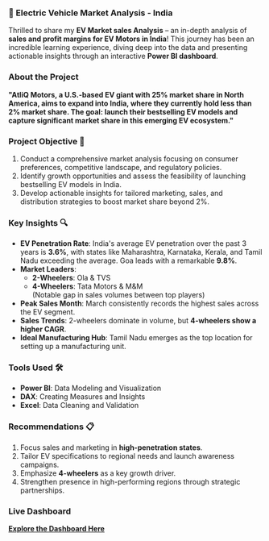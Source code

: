 ### 🚗 Electric Vehicle Market Analysis - India 


Thrilled to share my **EV Market sales Analysis** – an in-depth analysis of **sales and profit margins for EV Motors in India**! This journey has been an incredible learning experience, diving deep into the data and presenting actionable insights through an interactive **Power BI dashboard**.  

### **About the Project**  
**"AtliQ Motors, a U.S.-based EV giant with 25% market share in North America, aims to expand into India, where they currently hold less than 2% market share. The goal: launch their bestselling EV models and capture significant market share in this emerging EV ecosystem."**  

### **Project Objective 🎯**  
1. Conduct a comprehensive market analysis focusing on consumer preferences, competitive landscape, and regulatory policies.  
2. Identify growth opportunities and assess the feasibility of launching bestselling EV models in India.  
3. Develop actionable insights for tailored marketing, sales, and distribution strategies to boost market share beyond 2%.  

### **Key Insights 🔍**  
- **EV Penetration Rate**: India's average EV penetration over the past 3 years is **3.6%**, with states like Maharashtra, Karnataka, Kerala, and Tamil Nadu exceeding the average. Goa leads with a remarkable **9.8%**.  
- **Market Leaders**:  
  - **2-Wheelers**: Ola & TVS  
  - **4-Wheelers**: Tata Motors & M&M  
  (Notable gap in sales volumes between top players)  
- **Peak Sales Month**: March consistently records the highest sales across the EV segment.  
- **Sales Trends**: 2-wheelers dominate in volume, but **4-wheelers show a higher CAGR**.  
- **Ideal Manufacturing Hub**: Tamil Nadu emerges as the top location for setting up a manufacturing unit.  

### **Tools Used 🛠️**  
- **Power BI**: Data Modeling and Visualization  
- **DAX**: Creating Measures and Insights  
- **Excel**: Data Cleaning and Validation  

### **Recommendations 📋**  
1. Focus sales and marketing in **high-penetration states**.  
2. Tailor EV specifications to regional needs and launch awareness campaigns.  
3. Emphasize **4-wheelers** as a key growth driver.  
4. Strengthen presence in high-performing regions through strategic partnerships.  

### **Live Dashboard**  
[**Explore the Dashboard Here**](https://app.powerbi.com/view?r=eyJrIjoiZjRhMTQ0YWMtMmQxNi00MWU1LTg0ZjUtYTU4ODFhZjEzZjA5IiwidCI6ImM2ZTU0OWIzLTVmNDUtNDAzMi1hYWU5LWQ0MjQ0ZGM1YjJjNCJ9)  

